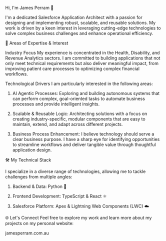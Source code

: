 Hi, I'm James Perram 👋

I'm a dedicated Salesforce Application Architect with a passion for designing and implementing robust, scalable, and reusable solutions. My work is driven by a keen interest in leveraging cutting-edge technologies to solve complex business challenges and enhance operational efficiency.

🚀 Areas of Expertise & Interest

Industry Focus
My experience is concentrated in the Health, Disability, and Revenue Analytics sectors. I am committed to building applications that not only meet technical requirements but also deliver meaningful impact, from improving patient care processes to optimizing complex financial workflows.

Technological Drivers
I am particularly interested in the following areas:

1. AI Agentic Processes: Exploring and building autonomous systems that can perform complex, goal-oriented tasks to automate business processes and provide intelligent insights.

2. Scalable & Reusable Logic: Architecting solutions with a focus on creating industry-specific, modular components that are easy to maintain, extend, and adapt across different projects.

3. Business Process Enhancement: I believe technology should serve a clear business purpose. I have a sharp eye for identifying opportunities to streamline workflows and deliver tangible value through thoughtful application design.

🛠️ My Technical Stack

I specialize in a diverse range of technologies, allowing me to tackle challenges from multiple angles:

1. Backend & Data: Python 🐍

2. Frontend Development: TypeScript & React ⚛️

3. Salesforce Platform: Apex & Lightning Web Components (LWC) ☁️

🌐 Let's Connect
Feel free to explore my work and learn more about my projects on my personal website:

jamesperram.com.au
